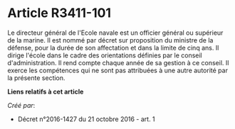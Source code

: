 # Article R3411-101

Le directeur général de l'Ecole navale est un officier général ou supérieur de la marine. Il est nommé par décret sur
proposition du ministre de la défense, pour la durée de son affectation et dans la limite de cinq ans. Il dirige l'école dans
le cadre des orientations définies par le conseil d'administration. Il rend compte chaque année de sa gestion à ce conseil.
Il exerce les compétences qui ne sont pas attribuées à une autre autorité par la présente section.

**Liens relatifs à cet article**

_Créé par_:

  - Décret n°2016-1427 du 21 octobre 2016 - art. 1
